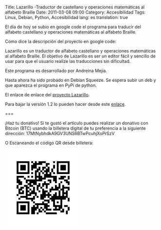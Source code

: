 Title: Lazarillo -Traductor de castellano y operaciones matemáticas al alfabeto Braille
Date: 2011-03-08 09:00
Category: Accesibilidad
Tags: Linux, Debian, Python, Accesibilidad
lang: es
translation: true

El día de hoy se subio en google code el programa para traducir del alfabeto castellano y operaciones matemáticas al alfabeto Braille.

Como dice la descripción del proyecto en google code:

Lazarillo es un traductor de alfabeto castellano y operaciones matemáticas al alfabeto Braille. El objetivo de Lazarillo es ser un editor fácil y sencillo de usar para que el usuario realize las traducciones sin dificultad.

Este programa es desarrollado por Andreina Mejia.

Hasta ahora ha sido probado en Debian Squeeze.  Se espera subir un deb y que aparezca el programa en PyPi de python.

El enlace de enlace del [proyecto Lazarillo](http://code.google.com/p/lazarillo-traductor/).

Para bajar la versión 1.2 lo pueden hacer desde este [enlace](https://code.google.com/p/lazarillo-traductor/downloads/detail?name=Lazarillo-1.2.tar.gz&can=2&q=).




===

¡Haz tu donativo!
Si te gustó el artículo puedes realizar un donativo con Bitcoin (BTC)
usando la billetera digital de tu preferencia a la siguiente
dirección: 17MtNybhdkA9GV3UNS6BTwPcuhjXoPrSzV

O Escaneando el código QR desde billetera:

![17MtNybhdkA9GV3UNS6BTwPcuhjXoPrSzV](./images/17MtNybhdkA9GV3UNS6BTwPcuhjXoPrSzV.png)
